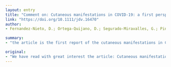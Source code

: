 ```yaml
---
layout: entry
title: "Comment on: Cutaneous manifestations in COVID-19: a first perspective. Safety concerns of clinical images and skin biopsies"
link: "https://doi.org/10.1111/jdv.16470"
author:
- Fernandez-Nieto, D.; Ortega-Quijano, D.; Segurado-Miravalles, G.; Pindado-Ortega, C.; Prieto-Barrios, M.; Jimenez-Cauhe, J.

summary:
- "the article is the first report of the cutaneous manifestations in Coronavirus Disease 2019 (COVID-19) patients during the severe acute respiratory syndrome coronavirus 2 (SARS-CoV-2) pandemic in Lombardy, Italy. We have read with great interest the article. The article is a first perspective by Recalcati S.1. It was read in a previous article titled Cutaneous manifestations. In the article, we have read the first perspective."

original:
- "We have read with great interest the article: Cutaneous manifestations in COVID-19: a first perspective by Recalcati S.1 This article is the first report of the cutaneous manifestations in Coronavirus Disease 2019 (COVID-19) patients during the severe acute respiratory syndrome coronavirus 2 (SARS-CoV-2) pandemic in Lombardy, Italy."
---
```


